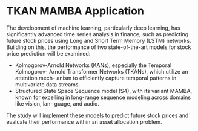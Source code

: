 # TKAN MAMBA Application


The development of machine learning, particularly deep learning, has significantly advanced time series
analysis in finance, such as predicting future stock prices using Long and
Short Term Memory (LSTM) networks. Building on this, the performance of two
state-of-the-art models for stock price prediction will be examined:

- Kolmogorov-Arnold Networks (KANs), especially the Temporal Kolmogorov-
Arnold Transformer Networks (TKANs), which utilize an attention mech-
anism to efficiently capture temporal patterns in multivariate data streams.
- Structured State Space Sequence model (S4), with its variant MAMBA, known for excelling in long-range sequence modeling across domains like vision, lan-
guage, and audio.

The study will implement these models to predict future stock prices and evaluate their performance
within an asset allocation problem.
